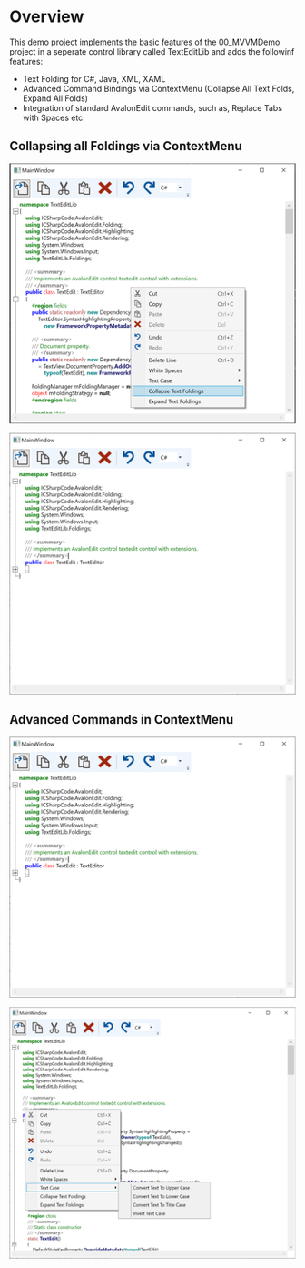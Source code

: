
# Overview

This demo project implements the basic features of the 00_MVVMDemo project in a seperate
control library called TextEditLib and adds the followinf features:

- Text Folding for C#, Java, XML, XAML
- Advanced Command Bindings via ContextMenu (Collapse All Text Folds, Expand All Folds)
- Integration of standard AvalonEdit commands, such as, Replace Tabs with Spaces etc.

## Collapsing all Foldings via ContextMenu
![](screenshot.png)

![](screenshot1.png)

## Advanced Commands in ContextMenu
![](screenshot1.png)

![](screenshot2.png)
